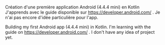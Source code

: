 
Création d'une première application Android (4.4.4 mini) en Kotlin
J'apprends avec le guide disponible sur https://developer.android.com/ . Je n'ai pas encore d'idée particulière pour l'app.

Building my first Android app (4.4.4 mini) in Kotlin.
I'm learning with the guide on https://developer.android.com/ . I don't have any idea of project yet.